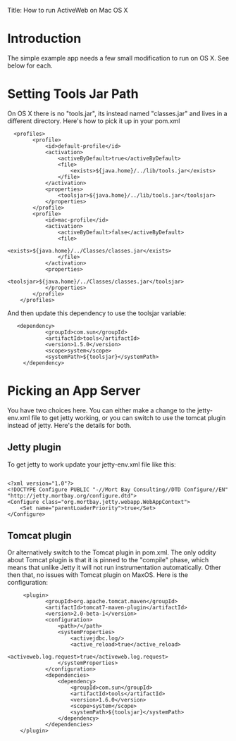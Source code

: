 Title: How to run ActiveWeb on Mac OS X

Introduction
============

The simple example app needs a few small modification to run on OS X. See below for each.

Setting Tools Jar Path
======================

On OS X there is no "tools.jar", its instead named "classes.jar" and lives in a different directory. Here's how to pick it up in your pom.xml

~~~~ {.prettyprint}
  <profiles>
        <profile>
            <id>default-profile</id>
            <activation>
                <activeByDefault>true</activeByDefault>
                <file>
                    <exists>${java.home}/../lib/tools.jar</exists>
                </file>
            </activation>
            <properties>
                <toolsjar>${java.home}/../lib/tools.jar</toolsjar>
            </properties>
        </profile>
        <profile>
            <id>mac-profile</id>
            <activation>
                <activeByDefault>false</activeByDefault>
                <file>
                    <exists>${java.home}/../Classes/classes.jar</exists>
                </file>
            </activation>
            <properties>
                <toolsjar>${java.home}/../Classes/classes.jar</toolsjar>
            </properties>
        </profile>
    </profiles>
~~~~

And then update this dependency to use the toolsjar variable:

~~~~ {.prettyprint}
   <dependency>
            <groupId>com.sun</groupId>
            <artifactId>tools</artifactId>
            <version>1.5.0</version>
            <scope>system</scope>
            <systemPath>${toolsjar}</systemPath>
     </dependency>
~~~~

Picking an App Server
=====================

You have two choices here. You can either make a change to the jetty-env.xml file to get jetty working, or you can switch to use the tomcat plugin instead of jetty. Here's the details for both.

Jetty plugin
------------

To get jetty to work update your jetty-env.xml file like this:

~~~~ {.prettyprint}

<?xml version="1.0"?>
<!DOCTYPE Configure PUBLIC "-//Mort Bay Consulting//DTD Configure//EN" "http://jetty.mortbay.org/configure.dtd">
<Configure class="org.mortbay.jetty.webapp.WebAppContext">
    <Set name="parentLoaderPriority">true</Set>
</Configure>
~~~~

Tomcat plugin
-------------

Or alternatively switch to the Tomcat plugin in pom.xml. The only oddity about Tomcat plugin is that it is pinned to the "compile" phase, which means that unlike Jetty it will not run instrumentation automatically. Other then that, no issues with Tomcat plugin on MaxOS. Here is the configuration:

~~~~ {.prettyprint}
     <plugin>
            <groupId>org.apache.tomcat.maven</groupId>
            <artifactId>tomcat7-maven-plugin</artifactId>
            <version>2.0-beta-1</version>
            <configuration>
                <path>/</path>
                <systemProperties>
                    <activejdbc.log/>
                    <active_reload>true</active_reload>
                    <activeweb.log.request>true</activeweb.log.request>
                </systemProperties>
            </configuration>
            <dependencies>
                <dependency>
                    <groupId>com.sun</groupId>
                    <artifactId>tools</artifactId>
                    <version>1.6.0</version>
                    <scope>system</scope>
                    <systemPath>${toolsjar}</systemPath>
                </dependency>
            </dependencies>
    </plugin>
~~~~


